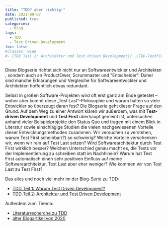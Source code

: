 ```yaml
---
title: "TDD? aber richtig!"
date: 2021-09-07
published: true
categories:
  - blog
tags:
  - TDD
  - Test Driven Development
toc: false
#classes: wide
#- [TDD Teil 2: Architektur und Test Driven Development](../TDD-TestFirst-Teil2-Architektur)
---
```


Diese Blogserie richtet sich nicht nur an Softwareentwickler und Architekten , sondern auch an ProductOwer, Scrummaster und "Entscheider". Daher sind manche Erklärungen und Vergleiche für Softwareentwickler und Architekten hoffentlich etwas redundant.

Selbst in großen Software-Projekten wird oft erst ganz am Ende getestet – woher aber kommt diese „Test Last“-Philosophie und warum halten so viele Entwickler so überzeugt daran fest?
Die Blogserie geht dieser Frage auf den Grund. Auf dem Weg zu einer Antwort klären wir außerdem, was mit **Test-driven Development** und **Test First** überhaupt gemeint ist, untersuchen anhand vieler Beispielprojekte den Status Quo und tragen mit einem Blick in Literatur sowie einschlägige Studien die vielen nachgewiesenen Vorteile dieser Entwicklungsmethoden zusammen. Wir versuchen zu verstehen, warum Test First scheinbar(?) so schwierig? Welche Vorteile verschenken wir, wenn wir rein auf Test Last setzen? Wird Softwarearchitektur durch Test First wirklich besser? Welchen Unterschied genau macht es, die Tests vor der Implementierung zu schreiben statt im Nachhinein? Warum hat Test First automatisch einen sehr positiven Einfluss auf meine Softwarearchitektur, Test Last aber eher weniger? Wie kommen wir von Test Last zu Test First?

Das alles und noch viel mehr im der Blog-Serie zu TDD:

- [TDD Teil 1: Warum Test Driven Development?](../TDD-TestFirst-Teil1-Warum)
- [TDD Teil 2: Architektur und Test Driven Development](../TDD-TestFirst-Teil2-Architektur)

Außerdem zum Thema:

- [Literaturrecherche zu TDD](../Literaturrecherche-TDD)
- [alter Blogartikel von 2020](../TDD-aber-richtig_old)
